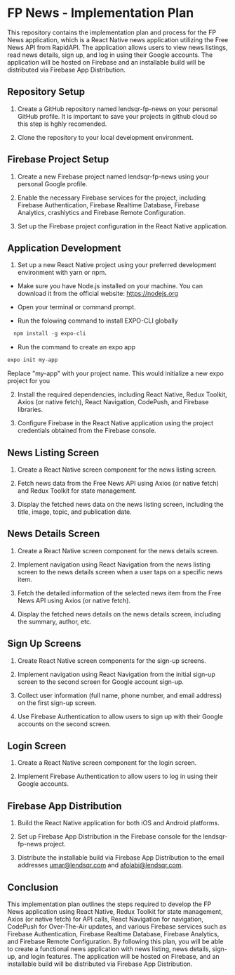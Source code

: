 # FP News - Implementation Plan

This repository contains the implementation plan and process for the FP News application, which is a React Native news application utilizing the Free News API from RapidAPI. The application allows users to view news listings, read news details, sign up, and log in using their Google accounts. The application will be hosted on Firebase and an installable build will be distributed via Firebase App Distribution.

## Repository Setup
1. Create a GitHub repository named lendsqr-fp-news on your personal GitHub profile. It is important to save your projects in github cloud so this step is hghly recomended.

2. Clone the repository to your local development environment.

## Firebase Project Setup
1. Create a new Firebase project named lendsqr-fp-news using your personal Google profile.

2. Enable the necessary Firebase services for the project, including Firebase Authentication, Firebase Realtime Database, Firebase Analytics, crashlytics and Firebase Remote Configuration.

3. Set up the Firebase project configuration in the React Native application.

## Application Development
1. Set up a new React Native project using your preferred development environment with yarn or npm.

- Make sure you have Node.js installed on your machine. You can download it from the official website: https://nodejs.org

- Open your terminal or command prompt.
- Run the folowing command to install EXPO-CLI globally

```jsx
  npm install -g expo-cli
```
- Run the command to create an expo app
```jsx
expo init my-app
```
Replace "my-app" with your project name. This would initialize a new expo project for you


2. Install the required dependencies, including React Native, Redux Toolkit, Axios (or native fetch), React Navigation, CodePush, and Firebase libraries.

3. Configure Firebase in the React Native application using the project credentials obtained from the Firebase console.

## News Listing Screen
1. Create a React Native screen component for the news listing screen.

2. Fetch news data from the Free News API using Axios (or native fetch) and Redux Toolkit for state management.

3. Display the fetched news data on the news listing screen, including the title, image, topic, and publication date.

## News Details Screen
1. Create a React Native screen component for the news details screen.

2. Implement navigation using React Navigation from the news listing screen to the news details screen when a user taps on a specific news item.

3. Fetch the detailed information of the selected news item from the Free News API using Axios (or native fetch).

4. Display the fetched news details on the news details screen, including the summary, author, etc.

## Sign Up Screens
1. Create React Native screen components for the sign-up screens.

2. Implement navigation using React Navigation from the initial sign-up screen to the second screen for Google account sign-up.

3. Collect user information (full name, phone number, and email address) on the first sign-up screen.

4. Use Firebase Authentication to allow users to sign up with their Google accounts on the second screen.

## Login Screen
1. Create a React Native screen component for the login screen.

2. Implement Firebase Authentication to allow users to log in using their Google accounts.

## Firebase App Distribution
1. Build the React Native application for both iOS and Android platforms.

2. Set up Firebase App Distribution in the Firebase console for the lendsqr-fp-news project.

3. Distribute the installable build via Firebase App Distribution to the email addresses umar@lendsqr.com and afolabi@lendsqr.com.

## Conclusion
This implementation plan outlines the steps required to develop the FP News application using React Native, Redux Toolkit for state management, Axios (or native fetch) for API calls, React Navigation for navigation, CodePush for Over-The-Air updates, and various Firebase services such as Firebase Authentication, Firebase Realtime Database, Firebase Analytics, and Firebase Remote Configuration. By following this plan, you will be able to create a functional news application with news listing, news details, sign-up, and login features. The application will be hosted on Firebase, and an installable build will be distributed via Firebase App Distribution.
